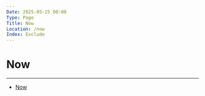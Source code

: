 ```yaml
---
Date: 2025-05-25 00:00
Type: Page
Title: Now
Location: /now
Index: Exclude
---
```


# Now

---

- [Now](https://luxury-format.omg.lol/now)
